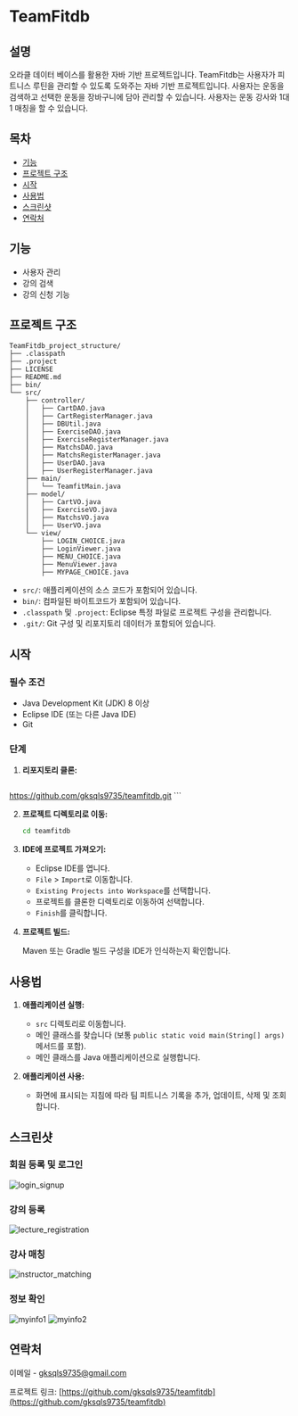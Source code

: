 # TeamFitdb

## 설명
오라클 데이터 베이스를 활용한 자바 기반 프로젝트입니다.
TeamFitdb는 사용자가 피트니스 루틴을 관리할 수 있도록 도와주는 자바 기반 프로젝트입니다. 
사용자는 운동을 검색하고 선택한 운동을 장바구니에 담아 관리할 수 있습니다.
사용자는 운동 강사와 1대1 매칭을 할 수 있습니다.

## 목차

- [기능](#기능)
- [프로젝트 구조](#프로젝트구조)
- [시작](#시작)
- [사용법](#사용법)
- [스크린샷](#스크린샷)
- [연락처](#연락처)

## 기능
- 사용자 관리
- 강의 검색
- 강의 신청 기능

## 프로젝트 구조
```
TeamFitdb_project_structure/
├── .classpath
├── .project
├── LICENSE
├── README.md
├── bin/
└── src/
    ├── controller/
    │   ├── CartDAO.java
    │   ├── CartRegisterManager.java
    │   ├── DBUtil.java
    │   ├── ExerciseDAO.java
    │   ├── ExerciseRegisterManager.java
    │   ├── MatchsDAO.java
    │   ├── MatchsRegisterManager.java
    │   ├── UserDAO.java
    │   ├── UserRegisterManager.java
    ├── main/
    │   └── TeamfitMain.java
    ├── model/
    │   ├── CartVO.java
    │   ├── ExerciseVO.java
    │   ├── MatchsVO.java
    │   ├── UserVO.java
    └── view/
        ├── LOGIN_CHOICE.java
        ├── LoginViewer.java
        ├── MENU_CHOICE.java
        ├── MenuViewer.java
        ├── MYPAGE_CHOICE.java
```
- `src/`: 애플리케이션의 소스 코드가 포함되어 있습니다.
- `bin/`: 컴파일된 바이트코드가 포함되어 있습니다.
- `.classpath` 및 `.project`: Eclipse 특정 파일로 프로젝트 구성을 관리합니다.
- `.git/`: Git 구성 및 리포지토리 데이터가 포함되어 있습니다.
  
## 시작

### 필수 조건
- Java Development Kit (JDK) 8 이상
- Eclipse IDE (또는 다른 Java IDE)
- Git

### 단계

1. **리포지토리 클론:**

    ```sh
  https://github.com/gksqls9735/teamfitdb.git
    ```

2. **프로젝트 디렉토리로 이동:**

    ```sh
    cd teamfitdb
    ```

3. **IDE에 프로젝트 가져오기:**

    - Eclipse IDE를 엽니다.
    - `File` > `Import`로 이동합니다.
    - `Existing Projects into Workspace`를 선택합니다.
    - 프로젝트를 클론한 디렉토리로 이동하여 선택합니다.
    - `Finish`를 클릭합니다.

4. **프로젝트 빌드:**

    Maven 또는 Gradle 빌드 구성을 IDE가 인식하는지 확인합니다.

## 사용법

1. **애플리케이션 실행:**

    - `src` 디렉토리로 이동합니다.
    - 메인 클래스를 찾습니다 (보통 `public static void main(String[] args)` 메서드를 포함).
    - 메인 클래스를 Java 애플리케이션으로 실행합니다.

2. **애플리케이션 사용:**

    - 화면에 표시되는 지침에 따라 팀 피트니스 기록을 추가, 업데이트, 삭제 및 조회합니다.

## 스크린샷

### 회원 등록 및 로그인
![login_signup](https://github.com/gksqls9735/TeamFitdb/assets/166088728/5f3195c6-4454-415b-aa95-d016a95cc88f)

### 강의 등록
![lecture_registration](https://github.com/gksqls9735/TeamFitdb/assets/166088728/3e4e0cc6-1452-42bc-ab26-a840ba5a5bda)

### 강사 매칭
![instructor_matching](https://github.com/gksqls9735/TeamFitdb/assets/166088728/aaf89f0e-e5ba-4dc9-9b48-70b07510c5a3)

### 정보 확인
![myinfo1](https://github.com/gksqls9735/TeamFitdb/assets/166088728/d0728753-3b69-46a7-b801-759a91aa799a)
![myinfo2](https://github.com/gksqls9735/TeamFitdb/assets/166088728/abc59293-ce6f-4573-ac14-55b84652f1a3)


## 연락처
이메일 - [gksqls9735@gmail.com](mailto:gksqls9735@gmail.com)

프로젝트 링크: [https://github.com/gksqls9735/teamfitdb](https://github.com/gksqls9735/teamfitdb)
